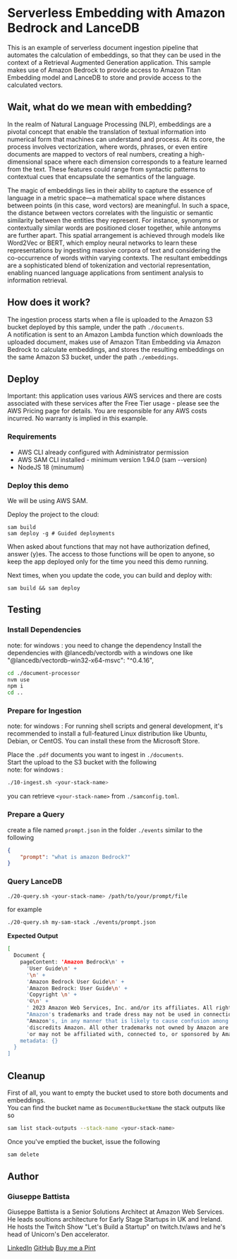 # Serverless Embedding with Amazon Bedrock and LanceDB

This is an example of serverless document ingestion pipeline that automates the calculation of embeddings, so that they can be used in the context of a Retrieval Augmented Generation application. This sample makes use of Amazon Bedrock to provide access to Amazon Titan Embedding model and LanceDB to store and provide access to the calculated vectors.

## Wait, what do we mean with embedding?

In the realm of Natural Language Processing (NLP), embeddings are a pivotal concept that enable the translation of textual information into numerical form that machines can understand and process. At its core, the process involves vectorization, where words, phrases, or even entire documents are mapped to vectors of real numbers, creating a high-dimensional space where each dimension corresponds to a feature learned from the text. These features could range from syntactic patterns to contextual cues that encapsulate the semantics of the language.

The magic of embeddings lies in their ability to capture the essence of language in a metric space—a mathematical space where distances between points (in this case, word vectors) are meaningful. In such a space, the distance between vectors correlates with the linguistic or semantic similarity between the entities they represent. For instance, synonyms or contextually similar words are positioned closer together, while antonyms are further apart. This spatial arrangement is achieved through models like Word2Vec or BERT, which employ neural networks to learn these representations by ingesting massive corpora of text and considering the co-occurrence of words within varying contexts. The resultant embeddings are a sophisticated blend of tokenization and vectorial representation, enabling nuanced language applications from sentiment analysis to information retrieval.

## How does it work?
The ingestion process starts when a file is uploaded to the Amazon S3 bucket deployed by this sample, under the path `./documents`.  
A notification is sent to an Amazon Lambda function which downloads the uploaded document, makes use of Amazon Titan Embedding via Amazon Bedrock to calculate embeddings, and stores the resulting embeddings on the same Amazon S3 bucket, under the path `./embeddings`. 

## Deploy
Important: this application uses various AWS services and there are costs associated with these services after the Free Tier usage - please see the AWS Pricing page for details. You are responsible for any AWS costs incurred. No warranty is implied in this example.

### Requirements

- AWS CLI already configured with Administrator permission
- AWS SAM CLI installed - minimum version 1.94.0 (sam --version)
- NodeJS 18 (minumum)

### Deploy this demo

We will be using AWS SAM.

Deploy the project to the cloud:

```
sam build
sam deploy -g # Guided deployments
```

When asked about functions that may not have authorization defined, answer (y)es. The access to those functions will be open to anyone, so keep the app deployed only for the time you need this demo running.

Next times, when you update the code, you can build and deploy with:

```
sam build && sam deploy
```

## Testing

### Install Dependencies
note: for windows : you need to change the dependency 
Install the dependencies with @lancedb/vectordb with a windows one like "@lancedb/vectordb-win32-x64-msvc": "^0.4.16",

```bash
cd ./document-processor
nvm use
npm i
cd ..
```

### Prepare for Ingestion
note: for windows : For running shell scripts and general development, it's recommended to install a full-featured Linux distribution like Ubuntu, Debian, or CentOS. You can install these from the Microsoft Store.

Place the `.pdf` documents you want to ingest in `./documents`.  
Start the upload to the S3 bucket with the following  
note: for windows : 
```bash
./10-ingest.sh <your-stack-name>
```
you can retrieve `<your-stack-name>` from `./samconfig.toml`.  

### Prepare a Query
create a file named `prompt.json` in the folder `./events` similar to the following
```json
{
    "prompt": "what is amazon Bedrock?"
}
```

### Query LanceDB
```bash
./20-query.sh <your-stack-name> /path/to/your/prompt/file
```
for example
```bash
./20-query.sh my-sam-stack ./events/prompt.json
```

**Expected Output**
```bash
[
  Document {
    pageContent: 'Amazon Bedrock\n' +
      'User Guide\n' +
      '\n' +
      'Amazon Bedrock User Guide\n' +
      'Amazon Bedrock: User Guide\n' +
      'Copyright \n' +
      '©\n' +
      ' 2023 Amazon Web Services, Inc. and/or its affiliates. All rights reserved.\n' +
      "Amazon's trademarks and trade dress may not be used in connection with any product or service that is not \n" +
      "Amazon's, in any manner that is likely to cause confusion among customers, or in any manner that disparages or \n" +
      'discredits Amazon. All other trademarks not owned by Amazon are the property of their respective owners, who may \n' +
      'or may not be affiliated with, connected to, or sponsored by Amazon.',
    metadata: {}
  }
]
```

## Cleanup
First of all, you want to empty the bucket used to store both documents and embeddings.  
You can find the bucket name as `DocumentBucketName` the stack outputs like so
```bash
sam list stack-outputs --stack-name <your-stack-name>
```

Once you've emptied the bucket, issue the following
```bash
sam delete
```

## Author
### Giuseppe Battista
Giuseppe Battista is a Senior Solutions Architect at Amazon Web Services. He leads soultions architecture for Early Stage Startups in UK and Ireland. He hosts the Twitch Show \"Let's Build a Startup\" on twitch.tv/aws and he's head of Unicorn's Den accelerator.  

[LinkedIn](https://www.linkedin.com/in/giusedroid/)
[GitHub](https://github.com/giusedroid)
[Buy me a Pint](https://monzo.me/giusebattista?amount=7)
